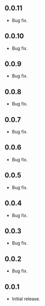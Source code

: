 ## 0.0.11

- Bug fix.

## 0.0.10

- Bug fix.

## 0.0.9

- Bug fix.

## 0.0.8

- Bug fix.

## 0.0.7

- Bug fix.

## 0.0.6

- Bug fix.

## 0.0.5

- Bug fix.

## 0.0.4

- Bug fix.

## 0.0.3

- Bug fix.

## 0.0.2

- Bug fix.

## 0.0.1

- Initial release.
